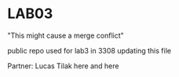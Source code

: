 # LAB03
"This might cause a merge conflict"

public repo used for lab3 in 3308
 updating this file

Partner: Lucas Tilak
here
and here
